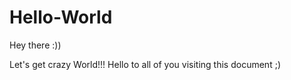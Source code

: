 # Hello-World
Hey there :))

Let's get crazy World!!! Hello to all of you visiting this document ;)
